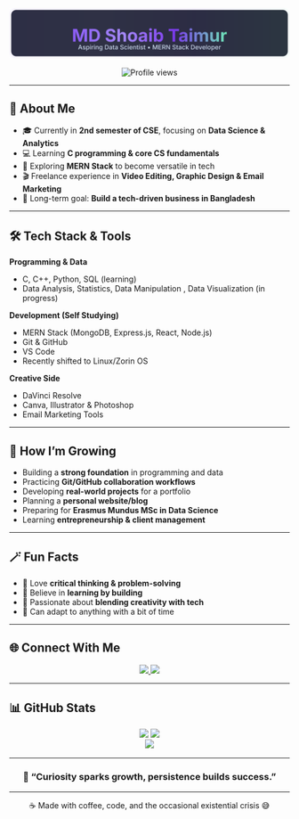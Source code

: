 <div align="center">

![MD Shoaib Taimur](assets/name-badge.svg)




<img src="https://komarev.com/ghpvc/?username=ShoaibTaimur&label=Profile%20views&color=8b5cf6&style=flat-square" alt="Profile views" />

</div>

---

## 🌠 About Me  
- 🎓 Currently in **2nd semester of CSE**, focusing on **Data Science & Analytics**  
- 💻 Learning **C programming & core CS fundamentals**  
- 🧠 Exploring **MERN Stack** to become versatile in tech  
- 🎬 Freelance experience in **Video Editing, Graphic Design & Email Marketing**  
- 🚀 Long-term goal: **Build a tech-driven business in Bangladesh**  

---

## 🛠️ Tech Stack & Tools 
**Programming & Data** 
- C, C++, Python, SQL (learning)
-  Data Analysis, Statistics, Data Manipulation , Data Visualization (in progress)

**Development (Self Studying)** 
- MERN Stack (MongoDB, Express.js, React, Node.js)
- Git & GitHub
- VS Code
- Recently shifted to Linux/Zorin OS

**Creative Side** 
- DaVinci Resolve
- Canva, Illustrator & Photoshop
- Email Marketing Tools

---

## 🌱 How I’m Growing  
- Building a **strong foundation** in programming and data  
- Practicing **Git/GitHub collaboration workflows**  
- Developing **real-world projects** for a portfolio  
- Planning a **personal website/blog**  
- Preparing for **Erasmus Mundus MSc in Data Science**  
- Learning **entrepreneurship & client management**  

---

## 🪄 Fun Facts  
- 🧩 Love **critical thinking & problem-solving**  
- 🧠 Believe in **learning by building**  
- 🎨 Passionate about **blending creativity with tech**  
- 🔄 Can adapt to anything with a bit of time  

---

## 🌐 Connect With Me  
<div align="center">

<a href="https://www.linkedin.com/in/shoaaib-taimur" target="_blank">
  <img src="https://img.shields.io/badge/LinkedIn-%230A66C2.svg?&style=for-the-badge&logo=linkedin&logoColor=white"/>
</a>
<a href="https://www.facebook.com/share/16gMMQzpVh/" target="_blank">
  <img src="https://img.shields.io/badge/Facebook-%231877F2.svg?&style=for-the-badge&logo=facebook&logoColor=white"/>
</a>

</div>

---

## 📊 GitHub Stats  
<div align="center">

<img src="https://github-readme-stats.vercel.app/api?username=ShoaibTaimur&show_icons=true&theme=tokyonight&hide_border=true&border_radius=12" height="160" />
<img src="https://github-readme-streak-stats.herokuapp.com/?user=ShoaibTaimur&theme=tokyonight&hide_border=true&border_radius=12" height="160" />

<br/>

<img src="https://github-readme-stats.vercel.app/api/top-langs/?username=ShoaibTaimur&layout=compact&theme=tokyonight&hide_border=true&border_radius=12" height="160" />

</div>

---

<div align="center">

### 💫 “Curiosity sparks growth, persistence builds success.”  

---

☕ Made with coffee, code, and the occasional existential crisis 😅  

</div>


